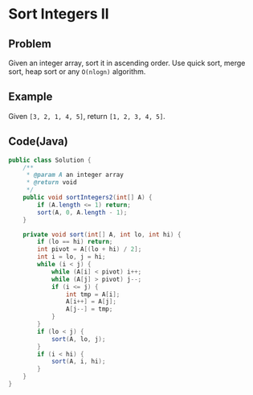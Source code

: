 # Sort Integers II

## Problem

Given an integer array, sort it in ascending order. Use quick sort, merge sort, heap sort or any `O(nlogn)` algorithm.

## Example

Given `[3, 2, 1, 4, 5]`, return `[1, 2, 3, 4, 5]`.

## Code(Java)

```java
public class Solution {
    /**
     * @param A an integer array
     * @return void
     */
    public void sortIntegers2(int[] A) {
        if (A.length <= 1) return;
        sort(A, 0, A.length - 1);
    }

    private void sort(int[] A, int lo, int hi) {
        if (lo == hi) return;
        int pivot = A[(lo + hi) / 2];
        int i = lo, j = hi;
        while (i < j) {
            while (A[i] < pivot) i++;
            while (A[j] > pivot) j--;
            if (i <= j) {
                int tmp = A[i];
                A[i++] = A[j];
                A[j--] = tmp;
            }
        }
        if (lo < j) {
            sort(A, lo, j);
        }
        if (i < hi) {
            sort(A, i, hi);
        }
    }
}
```
